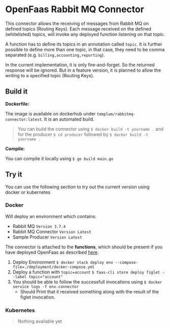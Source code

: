 # OpenFaas Rabbit MQ Connector

This connector allows the receiving of messages from Rabbit MQ on defined topics (Routing Keys).
Each message received on the defined (whitelisted) topics, will invoke any deployed function listening on that topic. 

A function has to define its topics in an annotation called `topic`. It is further possible to define more than one topic, in that case, they need to be comma separated (e.g. `billing,accounting,reporting`).

In the current implementation, it is only fire-and-forget. So the returned response will be ignored. But in a feature version, it is planned to allow the writing to a specified topic  (Routing Keys).

## Build it

**Dockerfile:**

The image is available on dockerhub under `templum/rabbitmq-connector:latest`. It is an automated build.

> You can build the connector using `$ docker build -t yourname .` and for the producer `$ cd producer` followed by `$ docker build -t yourname .`

**Compile:**

You can compile it locally using `$ go build main.go`

## Try it

You can use the following section to try out the current version using docker or kubernetes

### Docker

Will deploy an environment which contains:
* Rabbit MQ `Version 3.7.4`
* Rabbit MQ Connector `Version Latest`
* Sample Producer `Version Latest`

The connector is attached to the **functions**, which should be present if you have deployed
OpenFaas as described [here](https://docs.openfaas.com/deployment/docker-swarm/#20-deploy-the-stack).

1. Deploy Environment `$ docker stack deploy env --compose-file=./deployment/docker-compose.yml`
2. Deploy a function with `topic=account` `$ faas-cli store deploy figlet --label topic="account"`
3. You should be able to follow the successfull invocations using `$ docker service logs -f env.connector`
   * Should Print that it received something along with the result of the figlet invocation.

### Kubernetes

> Nothing available yet